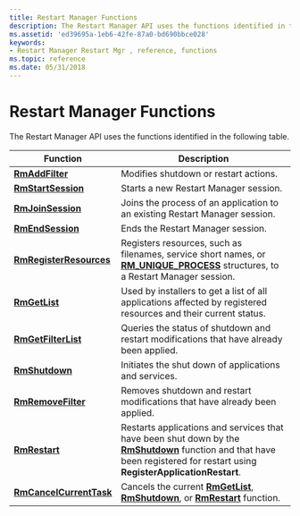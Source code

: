```yaml
---
title: Restart Manager Functions
description: The Restart Manager API uses the functions identified in the following table.
ms.assetid: 'ed39695a-1eb6-42fe-87a0-bd690bbce028'
keywords:
- Restart Manager Restart Mgr , reference, functions
ms.topic: reference
ms.date: 05/31/2018
---
```


# Restart Manager Functions

The Restart Manager API uses the functions identified in the following table.



| Function                                           | Description                                                                                                                                                                                  |
|----------------------------------------------------|----------------------------------------------------------------------------------------------------------------------------------------------------------------------------------------------|
| [**RmAddFilter**](/windows/desktop/api/RestartManager/nf-restartmanager-rmaddfilter)                 | Modifies shutdown or restart actions.                                                                                                                                                        |
| [**RmStartSession**](/windows/desktop/api/RestartManager/nf-restartmanager-rmstartsession)           | Starts a new Restart Manager session.                                                                                                                                                        |
| [**RmJoinSession**](/windows/desktop/api/RestartManager/nf-restartmanager-rmjoinsession)             | Joins the process of an application to an existing Restart Manager session.                                                                                                                  |
| [**RmEndSession**](/windows/desktop/api/RestartManager/nf-restartmanager-rmendsession)               | Ends the Restart Manager session.                                                                                                                                                            |
| [**RmRegisterResources**](/windows/desktop/api/RestartManager/nf-restartmanager-rmregisterresources) | Registers resources, such as filenames, service short names, or [**RM\_UNIQUE\_PROCESS**](/windows/desktop/api/RestartManager/ns-restartmanager-rm_unique_process) structures, to a Restart Manager session.                                   |
| [**RmGetList**](/windows/desktop/api/RestartManager/nf-restartmanager-rmgetlist)                     | Used by installers to get a list of all applications affected by registered resources and their current status.                                                                              |
| [**RmGetFilterList**](/windows/desktop/api/RestartManager/nf-restartmanager-rmgetfilterlist)         | Queries the status of shutdown and restart modifications that have already been applied.                                                                                                     |
| [**RmShutdown**](/windows/desktop/api/RestartManager/nf-restartmanager-rmshutdown)                   | Initiates the shut down of applications and services.                                                                                                                                        |
| [**RmRemoveFilter**](/windows/desktop/api/RestartManager/nf-restartmanager-rmremovefilter)           | Removes shutdown and restart modifications that have already been applied.                                                                                                                   |
| [**RmRestart**](/windows/desktop/api/RestartManager/nf-restartmanager-rmrestart)                     | Restarts applications and services that have been shut down by the [**RmShutdown**](/windows/desktop/api/RestartManager/nf-restartmanager-rmshutdown) function and that have been registered for restart using **RegisterApplicationRestart**. |
| [**RmCancelCurrentTask**](/windows/desktop/api/RestartManager/nf-restartmanager-rmcancelcurrenttask) | Cancels the current [**RmGetList**](/windows/desktop/api/RestartManager/nf-restartmanager-rmgetlist), [**RmShutdown**](/windows/desktop/api/RestartManager/nf-restartmanager-rmshutdown), or [**RmRestart**](/windows/desktop/api/RestartManager/nf-restartmanager-rmrestart) function.                                                            |



 

 

 




